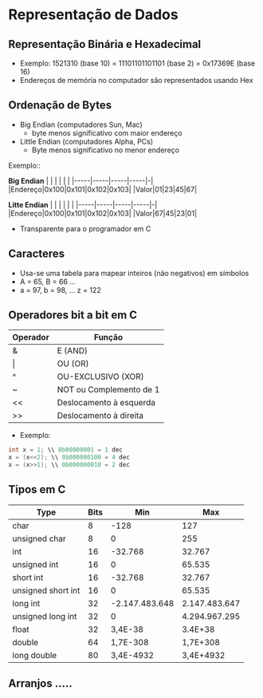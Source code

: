 # Representação de Dados

## Representação Binária e Hexadecimal

- Exemplo: 1521310 (base 10) = 11101101101101 (base 2) = 0x17369E (base 16)
- Endereços de memória no computador são representados usando Hex

## Ordenação de Bytes

- Big Endian (computadores Sun, Mac)
  - byte menos significativo com maior endereço
- Little Endian (computadores Alpha, PCs)
  - Byte menos significativo no menor endereço

Exemplo::

**Big Endian**
| | | | | |
|-----|-----|-----|-----|-|
|Endereço|0x100|0x101|0x102|0x103|
|Valor|01|23|45|67|


**Litte Endian**
| | | | | |
|-----|-----|-----|-----|-|
|Endereço|0x100|0x101|0x102|0x103|
|Valor|67|45|23|01|

- Transparente para o programador em C

## Caracteres

- Usa-se uma tabela para mapear inteiros (não negativos)
em símbolos
- A = 65, B = 66 ...
- a = 97, b = 98, ... z = 122

## Operadores bit a bit em C

Operador | Função
----|-----
&	| E (AND)
\|	| OU (OR)
^   | OU-EXCLUSIVO (XOR)
~   | NOT ou Complemento de 1
<<	| Deslocamento à esquerda
\>\>| Deslocamento à direita

- Exemplo: 
```C
int x = 1; \\ 0b00000001 = 1 dec
x = (x<<2); \\ 0b000000100 = 4 dec
x = (x>>1); \\ 0b000000010 = 2 dec
```


## Tipos em C


| Type| Bits | Min | Max|
|------|---|------|-----|
| char | 8 | -128 | 127 |
| unsigned char | 8 | 0 | 255 |
| int | 16 | -32.768 | 32.767 |
| unsigned int | 16 | 0 | 65.535  |
| short int | 16 | -32.768 | 32.767 |
| unsigned short int | 16 | 0 | 65.535 |
| long int | 32 | -2.147.483.648 | 2.147.483.647 |
| unsigned long int | 32 | 0 | 4.294.967.295 |
| float | 32 | 3,4E-38 | 3.4E+38  |
| double | 64 | 1,7E-308 | 1,7E+308 |
| long double | 80 | 3,4E-4932  | 3,4E+4932 |

## Arranjos .....